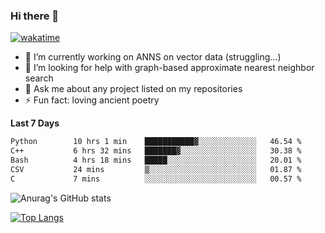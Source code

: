 ### Hi there 👋

[![wakatime](https://wakatime.com/badge/user/8906da98-c623-4aff-ac00-99cb42e09b38.svg)](https://wakatime.com/@8906da98-c623-4aff-ac00-99cb42e09b38)

- 🔭 I’m currently working on ANNS on vector data (struggling...)
- 🤔 I’m looking for help with graph-based approximate nearest neighbor search
- 💬 Ask me about any project listed on my repositories
- ⚡ Fun fact: loving ancient poetry


**Last 7 Days**
<!--START_SECTION:waka-->

```txt
Python        10 hrs 1 min    ███████████▓░░░░░░░░░░░░░   46.54 %
C++           6 hrs 32 mins   ███████▓░░░░░░░░░░░░░░░░░   30.38 %
Bash          4 hrs 18 mins   █████░░░░░░░░░░░░░░░░░░░░   20.01 %
CSV           24 mins         ▒░░░░░░░░░░░░░░░░░░░░░░░░   01.87 %
C             7 mins          ░░░░░░░░░░░░░░░░░░░░░░░░░   00.57 %
```

<!--END_SECTION:waka-->

![Anurag's GitHub stats](https://github-readme-stats.vercel.app/api?username=matchyc&count_private=true&show_icons=true&theme=vue)

[![Top Langs](https://github-readme-stats.vercel.app/api/top-langs/?username=matchyc&langs_count=4&&hide=perl,raku,html,javascript,shell,roff,prolog)](https://github.com/anuraghazra/github-readme-stats)
